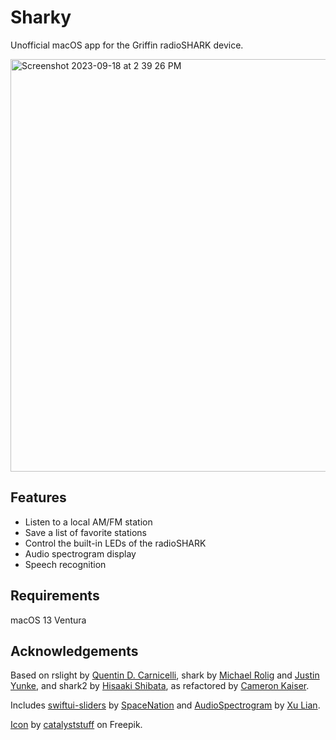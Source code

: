 # Sharky
Unofficial macOS app for the Griffin radioSHARK device.

<img width="660" alt="Screenshot 2023-09-18 at 2 39 26 PM" src="https://github.com/shuang886/Sharky/assets/140762048/ca09c366-e031-4ab2-a0ba-a44ee58b6b0e">

## Features

- Listen to a local AM/FM station
- Save a list of favorite stations
- Control the built-in LEDs of the radioSHARK
- Audio spectrogram display
- Speech recognition

## Requirements

macOS 13 Ventura

## Acknowledgements

Based on rslight by [Quentin D. Carnicelli](mailto:qdc@rogueamoeba.com), shark by [Michael Rolig](mailto:michael_rolig@alumni.macalester.edu) and [Justin Yunke](mailto:yunke@productivity.org), and shark2 by [Hisaaki Shibata](mailto:shibata@luky.org), as refactored by [Cameron Kaiser](mailto:ckaiser@floodgap.com).</p>

Includes [swiftui-sliders](https://github.com/spacenation/swiftui-sliders) by [SpaceNation](https://github.com/spacenation) and [AudioSpectrogram](https://github.com/keefo/NeewerLite/blob/main/NeewerLite/NeewerLite/Spectrogram/AudioSpectrogram.swift) by [Xu Lian](https://github.com/keefo).

[Icon](https://www.freepik.com/free-vector/cute-shark-swimming-cartoon-icon-illustration_11167770.htm) by [catalyststuff](https://www.freepik.com/author/catalyststuff) on Freepik.

